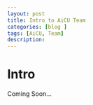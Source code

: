 ```yaml
---
layout: post
title: Intro to AiCU Team
categories: [blog ]
tags: [AiCU, Team]
description:
---
```


# Intro

Coming Soon...
